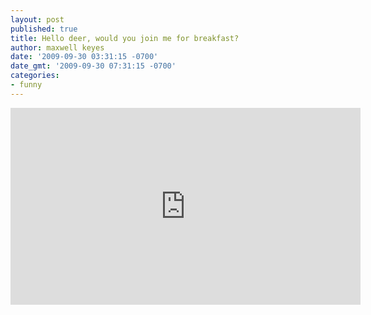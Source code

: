 ```yaml
---
layout: post
published: true
title: Hello deer, would you join me for breakfast?
author: maxwell keyes
date: '2009-09-30 03:31:15 -0700'
date_gmt: '2009-09-30 07:31:15 -0700'
categories:
- funny
---
```


<iframe width="560" height="315" src="https://www.youtube.com/embed/uO9XdPrDNJw" frameborder="0" allowfullscreen></iframe>
